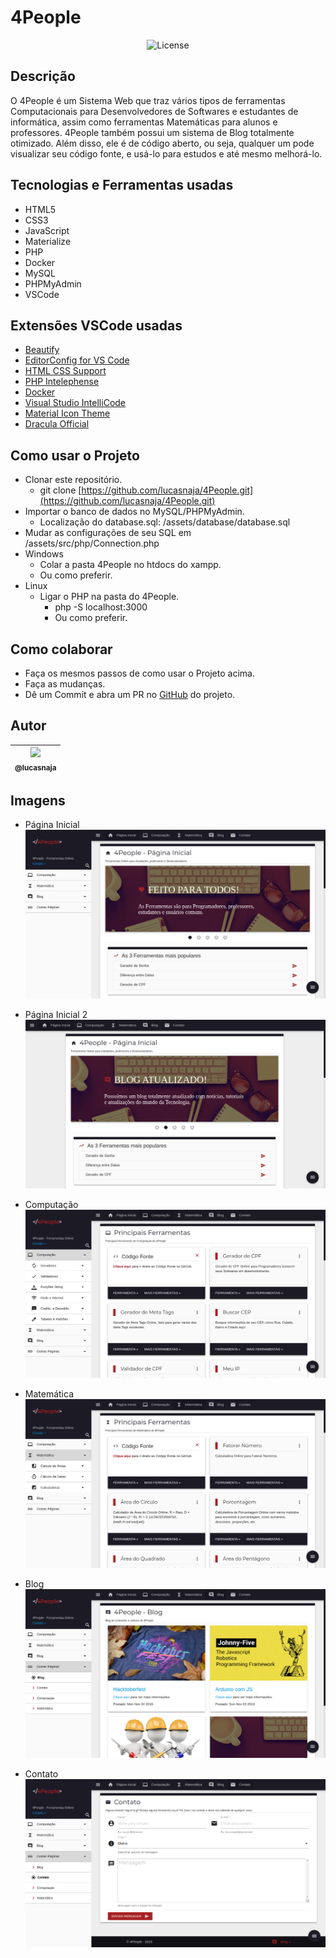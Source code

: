 # 4People

<p align="center">
  <img alt="License" src="https://img.shields.io/badge/license-MIT-%2304D361" />
</p>

## Descrição

O 4People é um Sistema Web que traz vários tipos de ferramentas Computacionais para Desenvolvedores de Softwares e estudantes de informática, assim como ferramentas Matemáticas para alunos e professores. 4People também possui um sistema de Blog totalmente otimizado. Além disso, ele é de código aberto, ou seja, qualquer um pode visualizar seu código fonte, e usá-lo para estudos e até mesmo melhorá-lo.

## Tecnologias e Ferramentas usadas

- HTML5
- CSS3
- JavaScript
- Materialize
- PHP
- Docker
- MySQL
- PHPMyAdmin
- VSCode

## Extensões VSCode usadas

- [Beautify](https://marketplace.visualstudio.com/items?itemName=HookyQR.beautify)
- [EditorConfig for VS Code](https://marketplace.visualstudio.com/items?itemName=EditorConfig.EditorConfig)
- [HTML CSS Support](https://marketplace.visualstudio.com/items?itemName=ecmel.vscode-html-css)
- [PHP Intelephense](https://marketplace.visualstudio.com/items?itemName=bmewburn.vscode-intelephense-client)
- [Docker](https://marketplace.visualstudio.com/items?itemName=ms-azuretools.vscode-docker)
- [Visual Studio IntelliCode](https://marketplace.visualstudio.com/items?itemName=VisualStudioExptTeam.vscodeintellicode)
- [Material Icon Theme](https://marketplace.visualstudio.com/items?itemName=PKief.material-icon-theme)
- [Dracula Official](https://marketplace.visualstudio.com/items?itemName=dracula-theme.theme-dracula)

## Como usar o Projeto

- Clonar este repositório.
  - git clone [https://github.com/lucasnaja/4People.git](https://github.com/lucasnaja/4People.git)
- Importar o banco de dados no MySQL/PHPMyAdmin.
  - Localização do database.sql: /assets/database/database.sql
- Mudar as configurações de seu SQL em /assets/src/php/Connection.php
- Windows
  - Colar a pasta 4People no htdocs do xampp.
  - Ou como preferir.
- Linux
  - Ligar o PHP na pasta do 4People.
    - php -S localhost:3000
    - Ou como preferir.

## Como colaborar

- Faça os mesmos passos de como usar o Projeto acima.
- Faça as mudanças.
- Dê um Commit e abra um PR no [GitHub](https://github.com/lucasnaja/4People) do projeto.

## Autor

| [<img src="https://avatars3.githubusercontent.com/u/13838273?v=3&s=115"><br><sub>@lucasnaja</sub>](https://github.com/lucasnaja) |
| :---: |

## Imagens

- Página Inicial
![4people](assets/images/README_images/4people.png "4People - Início")

- Página Inicial 2
![4people_2](assets/images/README_images/4people_2.png "4People - Início")

- Computação
![computacao](assets/images/README_images/computacao.png "4People - Computação")

- Matemática
![matemaitca](assets/images/README_images/matematica.png "4People - Matemática")

- Blog
![blog](assets/images/README_images/blog.png "Blog do 4People")

- Contato
![contato](assets/images/README_images/contato.png "4People - Contato")
